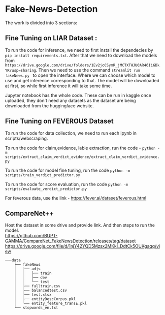 # Fake-News-Detection

The work is divided into 3 sections:

## Fine Tuning on LIAR Dataset : 

To run the code for inference, we need to first install the dependecies by  `pip install requirements.txt`. After that we need to download the models from `https://drive.google.com/drive/folders/1Ev2jcCSymR_jMCTXTHJU0AR46IiGBkYK?usp=sharing`. Then we need to use the command `streamlit run fakeNews.py ` to open the interface. Where we can choose which model to use and get inference corresponding to that. The model will be downloaded at first, so while first inference it will take some time. 

Jupyter notebook has the whole code. These can be run in kaggle once uploaded, they don't need any datasets as the dataset are being downloaded from the huggingface website. 


## Fine Tuning on FEVEROUS Dataset
    
To run the code for data collection, we need to run each ipynb in scripts/webscraping.

To run the code for claim,evidence, lable extraction, run the code - `python -m scripts/extract_claim_verdict_evidence/extract_claim_verdict_evidence.py` 

To run the code for model fine tuning, run the code `python -m scripts/train_verdict_predictor.py`

To run the code for score evaluation, run the code   `python -m scripts/evaluate_verdict_predictor.py`

For feverous data, use the link - https://fever.ai/dataset/feverous.html 
    
    
## CompareNet++
Host the dataset in some drive and provide link. And then steps to run the model. </br>
https://github.com/BUPT-GAMMA/CompareNet_FakeNewsDetection/releases/tag/dataset
https://drive.google.com/file/d/1njY42YQD5Mzsx2MKkI_DdtCk5OUKgaqq/view

```
───data
    ├── fakeNews
    │   ├── adjs
    │   │   ├── train
    │   │   ├── dev
    │   │   └── test
    │   ├── fulltrain.csv
    │   ├── balancedtest.csv
    │   ├── test.xlsx
    │   ├── entityDescCorpus.pkl
    │   └── entity_feature_transE.pkl
    └── stopwords_en.txt

```


















